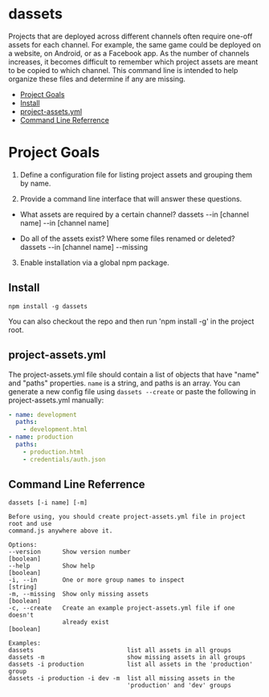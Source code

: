 # dassets

Projects that are deployed across different channels often require one-off assets for each channel.  For example, the same game could be deployed on a website, on Android, or as a Facebook app.  As the number of channels increases, it becomes difficult to remember which project assets are meant to be copied to which channel.  This command line is intended to help organize these files and determine if any are missing.

* [Project Goals](#project-goals)
* [Install](#install)
* [project-assets.yml](#project-assets-yml)
* [Command Line Referrence](#command-line-reference)

# Project Goals

1. Define a configuration file for listing project assets and grouping them by name.

2. Provide a command line interface that will answer these questions.

  - What assets are required by a certain channel?
    dassets --in [channel name] --in [channel name]

  - Do all of the assets exist?  Where some files renamed or deleted?
    dassets --in [channel name] --missing

3. Enable installation via a global npm package.

## Install

`npm install -g dassets`

You can also checkout the repo and then run 'npm install -g' in the project root.

## project-assets.yml

The project-assets.yml file should contain a list of objects that have "name" and "paths" properties. `name` is a string, and
paths is an array. You can generate a new config file using `dassets --create` or paste the following in project-assets.yml
manually:

```yaml
- name: development
  paths:
    - development.html
- name: production
  paths:
    - production.html
    - credentials/auth.json
```

## Command Line Referrence

```
dassets [-i name] [-m]

Before using, you should create project-assets.yml file in project root and use
command.js anywhere above it.

Options:
--version      Show version number                                   [boolean]
--help         Show help                                             [boolean]
-i, --in       One or more group names to inspect                     [string]
-m, --missing  Show only missing assets                              [boolean]
-c, --create   Create an example project-assets.yml file if one doesn't
               already exist                                         [boolean]

Examples:
dassets                          list all assets in all groups
dassets -m                       show missing assets in all groups
dassets -i production            list all assets in the 'production' group
dassets -i production -i dev -m  list all missing assets in the
                                 'production' and 'dev' groups
```
